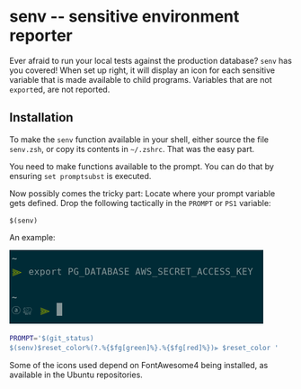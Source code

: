 # senv -- sensitive environment reporter

Ever afraid to run your local tests against the production database? `senv` has
you covered! When set up right, it will display an icon for each sensitive
variable that is made available to child programs. Variables that are not
`export`ed, are not reported.

## Installation
To make the `senv` function available in your shell, either source the file
`senv.zsh`, or copy its contents in `~/.zshrc`. That was the easy part.

You need to make functions available to the prompt. You can do that by
ensuring `set promptsubst` is executed.

Now possibly comes the tricky part: Locate where your prompt variable gets
defined. Drop the following tactically in the `PROMPT` or `PS1` variable:

```
$(senv)
```

An example:

![Image displaying](screenshot.png?raw=true "senv in action")

```sh
PROMPT='$(git_status)
$(senv)$reset_color%(?.%{$fg[green]%}.%{$fg[red]%})⫸ $reset_color '
```

Some of the icons used depend on FontAwesome4 being installed, as available in the
Ubuntu repositories.
